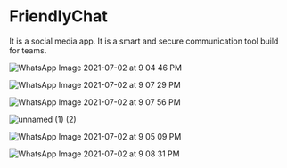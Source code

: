 # FriendlyChat
It is a social media app. It is a smart and secure communication
tool build for teams.

![WhatsApp Image 2021-07-02 at 9 04 46 PM](https://user-images.githubusercontent.com/56055918/124307013-d1fb3780-db84-11eb-8bc1-fcdbadd127c3.jpeg)

![WhatsApp Image 2021-07-02 at 9 07 29 PM](https://user-images.githubusercontent.com/56055918/124306978-c60f7580-db84-11eb-9aa7-ce36a9e89f46.jpeg)

![WhatsApp Image 2021-07-02 at 9 07 56 PM](https://user-images.githubusercontent.com/56055918/124306989-c9a2fc80-db84-11eb-920c-39e107710dbf.jpeg)

![unnamed (1) (2)](https://user-images.githubusercontent.com/56055918/149624791-1a44e16d-2e87-48d2-bf66-5b46600dad69.jpg)

![WhatsApp Image 2021-07-02 at 9 05 09 PM](https://user-images.githubusercontent.com/56055918/124306971-c3148500-db84-11eb-97c0-ca1abc70dfb1.jpeg)

![WhatsApp Image 2021-07-02 at 9 08 31 PM](https://user-images.githubusercontent.com/56055918/124306997-cdcf1a00-db84-11eb-8e96-c65327050172.jpeg)


